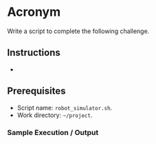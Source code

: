 # Acronym

Write a script to complete the following challenge.

## Instructions

- 

## Prerequisites

- Script name: `robot_simulator.sh`.
- Work directory: `~/project`.

### Sample Execution / Output
